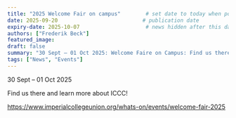 ```yaml
---
title: "2025 Welcome Fair on campus"        # set date to today when posting
date: 2025-09-20                           # publication date
expiry-date: 2025-10-07                     # news hidden after this date
authors: ["Frederik Beck"]  
featured_image: 
draft: false
summary: "30 Sept – 01 Oct 2025: Welcome Faire on Campus: Find us there..."  # text shown in snippet
tags: ["News", "Events"]
---
```



30 Sept – 01 Oct 2025

Find us there and learn more about ICCC!

https://www.imperialcollegeunion.org/whats-on/events/welcome-fair-2025
